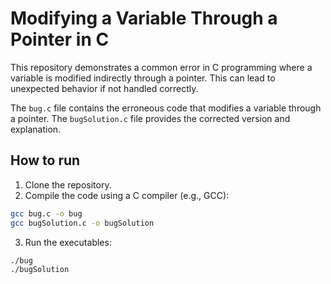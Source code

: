 # Modifying a Variable Through a Pointer in C

This repository demonstrates a common error in C programming where a variable is modified indirectly through a pointer. This can lead to unexpected behavior if not handled correctly. 

The `bug.c` file contains the erroneous code that modifies a variable through a pointer. The `bugSolution.c` file provides the corrected version and explanation.

## How to run

1.  Clone the repository.
2.  Compile the code using a C compiler (e.g., GCC):
   ```bash
   gcc bug.c -o bug
   gcc bugSolution.c -o bugSolution
   ```
3.  Run the executables:
   ```bash
   ./bug
   ./bugSolution
   ```